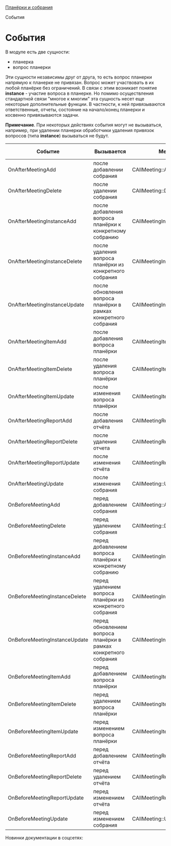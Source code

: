 [Планёрки и собрания](/api_help/meeting/index.php)

События

События
=======

В модуле есть две сущности:

* планерка
* вопрос планерки

Эти сущности независимы друг от друга, то есть вопрос планерки напрямую к планерке не привязан. Вопрос может участвовать в их любой планёрке без ограничений. В связи с этим возникает понятие **instance** - участие вопроса в планерке. Но помимо осуществления стандартной связи "многое к многим" эта сущность несет еще некоторые дополнительные функции. В частности, к ней привязываются ответственные, отчеты, состояние на начало/конец планерки и косвенно привязываются задачи.

**Примечание**. При некоторых действиях события могут не вызываться, например, при удалении планерки обработчики удаления привязок вопросов (типа **instance**) вызываться не будут.

| Событие | Вызывается | Метод | С версии |
| --- | --- | --- | --- |
| OnAfterMeetingAdd | после добавлении собрания | CAllMeeting::Add | 11.0 |
| OnAfterMeetingDelete | после удалении собрания | CAllMeeting::Delete | 11.0 |
| OnAfterMeetingInstanceAdd | после добавления вопроса планёрки к конкретному собранию | CAllMeetingInstance::Add | 11.0 |
| OnAfterMeetingInstanceDelete | после удаления вопроса планёрки из конкретного собрания | CAllMeetingInstance::Delete | 11.0 |
| OnAfterMeetingInstanceUpdate | после обновления вопроса планёрки в рамках конкретного собрания | CAllMeetingInstance::Update | 11.0 |
| OnAfterMeetingItemAdd | после добавления вопроса планёрки | CAllMeetingItem::Add | 11.0 |
| OnAfterMeetingItemDelete | после удаления вопроса планёрки | CAllMeetingItem::Delete | 11.0 |
| OnAfterMeetingItemUpdate | после изменения вопроса планёрки | CAllMeetingItem::Update | 11.0 |
| OnAfterMeetingReportAdd | после добавления отчёта | CAllMeetingReports::Add | 11.0 |
| OnAfterMeetingReportDelete | после удаления отчета | CAllMeetingReports::Delete | 11.0 |
| OnAfterMeetingReportUpdate | после изменения отчёта | CAllMeetingReports::Update | 11.0 |
| OnAfterMeetingUpdate | после изменения собрания | CAllMeeting::Update | 11.0 |
| OnBeforeMeetingAdd | перед добавлением собрания | CAllMeeting::Add | 11.0 |
| OnBeforeMeetingDelete | перед удалением собрания | CAllMeeting::Delete | 11.0 |
| OnBeforeMeetingInstanceAdd | перед добавлением вопроса планёрки к конкретному собранию | CAllMeetingInstance::Add | 11.0 |
| OnBeforeMeetingInstanceDelete | перед удалением вопроса планёрки из конкретного собрания | CAllMeetingInstance::Delete | 11.0 |
| OnBeforeMeetingInstanceUpdate | перед обновлением вопроса планёрки в рамках конкретного собрания | CAllMeetingInstance::Update | 11.0 |
| OnBeforeMeetingItemAdd | перед добавлением вопроса планёрки | CAllMeetingItem::Add | 11.0 |
| OnBeforeMeetingItemDelete | перед удалением вопроса планёрки | CAllMeetingItem::Delete | 11.0 |
| OnBeforeMeetingItemUpdate | перед изменением вопроса планёрки | CAllMeetingItem::Update | 11.0 |
| OnBeforeMeetingReportAdd | перед добавлением отчёта | CAllMeetingReports::Add | 11.0 |
| OnBeforeMeetingReportDelete | перед удалением отчёта | CAllMeetingReports::Delete | 11.0 |
| OnBeforeMeetingReportUpdate | перед изменением отчёта | CAllMeetingReports::Update | 11.0 |
| OnBeforeMeetingUpdate | перед изменением собрания | CAllMeeting::Update | 11.0 |

Новинки документации в соцсетях: